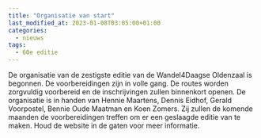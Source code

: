 ```yaml
---
title: "Organisatie van start"
last_modified_at: 2023-01-08T03:05:00+01:00
categories:
  - nieuws
tags:
  - 60e editie
---
```


De organisatie van de zestigste editie van de Wandel4Daagse Oldenzaal is begonnen. De voorbereidingen zijn in volle gang. De routes worden zorgvuldig voorbereid en de inschrijvingen zullen binnenkort openen. De organisatie is in handen van Hennie Maartens, Dennis Eidhof, Gerald Voorpostel, Bennie Oude Maatman en Koen Zomers. Zij zullen de komende maanden de voorbereidingen treffen om er een geslaagde editie van te maken. Houd de website in de gaten voor meer informatie.